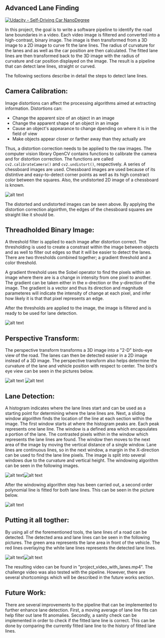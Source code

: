 ## Advanced Lane Finding
[![Udacity - Self-Driving Car NanoDegree](https://s3.amazonaws.com/udacity-sdc/github/shield-carnd.svg)](http://www.udacity.com/drive)

[//]: # (Image References)

[distorted-undistorted-chessboard]: ./output_images/distorted-chessboard.png "Distorted vs. Undistorted"
[lane-fit]: ./output_images/color-fit-lines.jpg "Lane Line Fit"
[thresholded]: ./output_images/original-threshold.png "Original vs. Thresholded"
[birds-eye-1]: ./output_images/birds-eye-view-1.png "Bird's Eye View Lane Fitting 1"
[birds-eye-2]: ./output_images/birds-eye-view-2.png "Bird's Eye View Lane Fitting 2"
[detected-lane-1]: ./output_images/lane-detected-1.png "Detected Lane Area 1"
[detected-lane-2]: ./output_images/lane-detected-2.png "Detected Lane Area 2"
[windowing-1]: ./output_images/windowing-1.png "Sliding Window Detection 1"
[windowing-2]: ./output_images/windowing-2.png "Sliding Window Detection 2"

In this project, the goal is to write a software pipeline to identify the road lane boundaries in a video. Each video image is filtered and converted into a high-contrast, binary image. The image is then transformed from a 3D image to a 2D image to curve fit the lane lines. The radius of curvature for the lanes and as well as the car position are then calculated. The fitted lane lines are then transformed back to the 3D image with the radius of curvature and car position displayed on the image. The result is a pipeline that can detect lane lines, straight or curved. 

The following sections describe in detail the steps to detect lane lines. 

Camera Calibration:
---
Image distortions can affect the processing algorithms aimed at extracting information. Distortions can:
  * Change the apparent size of an object in an image
  * Change the apparent shape of an object in an image
  * Cause an object's appearance to change dpending on where it is in the field of view
  * Make objects appear closer or farther away than they actually are

Thus, a distortion correction needs to be applied to the raw images. The computer vision library OpenCV contains functions to calibrate the camera and for distortion correction. The functions are called `cv2.calibrateCamera()` and `cv2.undistort()`, respectively. A series of chessboard images are used. Chessboard images are used because of its distintive and easy-to-detect corner points as well as its high constract color between the squares. Also, the undistorted 2D image of a chessboard is known.

![alt text][distorted-undistorted-chessboard]

The distorted and undistorted images can be seen above. By applying the distortion correction algoirthm, the edges of the chessboard squares are straight like it should be.

Threadholded Binary Image:
---
A threshold filter is applied to each image after distortion correct. The thresholding is used to create a constrast within the image between objects and as well to filter out edges so that it will be easier to detect the lanes. There are two thresholds combined together; a gradient threshold and a color threshold.

A gradient threshold uses the Sobel operator to find the pixels within an image where there are is a change in intensity from one pixel to another. The gradient can be taken either in the x-drection or the y-direction of the image. The gradient is a vector and thus its direction and magnitude parameteres will indicate the intensity of change at each pixel, and infer how likely it is that that pixel represents an edge.

After the thresholds are applied to the image, the image is filtered and is ready to be used for lane detection. 

![alt text][thresholded]

Perspective Transform:
---
The perspective transform transforms a 3D image into a "2-D" birds-eye view of the road. The lanes can then be detected easier in a 2D image instead of a 3D image. The perspective transform also helps determine the curvature of the lane and vehicle position with respect to center. The bird's eye view can be seen in the pictures below. 

![alt text][birds-eye-1]
![alt text][birds-eye-2]

Lane Detection:
---
A histogram indicates where the lane lines start and can be used as a starting point for determining where the lane lines are. Next, a sliding window algorithm finds the location of the line at each section within the image. The first window starts at where the histogram peaks are. Each peak represents one lane line. The window is a defined area which encapsulates a portion of the lane. The contrasted pixels within in the window which represents the lane lines are found. The window then moves to the next area of the image by moving the vertical distance of a single window. Lane lines are continuous lines, so in the next window, a margin in the X-direction can be used to find the lane line pixels. The image is split into several windows due to the curvature and vertical height. The windowing algorithm can be seen in the following images.

![alt text][windowing-1]![alt text][windowing-2]

After the windowing algorithm step has been carried out, a second order polynomial line is fitted for both lane lines. This can be seen in the picture below. 

![alt text][lane-fit]

Putting it all togther:
---
By using all of the forementioned tools, the lane lines of a road can be detected. The detected area and lane lines can be seen in the following pictures. The green area represents the lane area in front of the vehicle. The red lines overlaying the white lane lines represents the detected lane lines.

![alt text][detected-lane-1]![alt text][detected-lane-2]

The resulting video can be found in "project_video_with_lanes.mp4". The challenge video was also tested with the pipeline. However, there are several shortcomings which will be described in the future works section.

Future Work:
---
There are several improvements to the pipeline that can be implemented to further enhance lane detection. First, a moving average of lane line fits can help filter out lane fit anomalies. Secondly, a sanity check can be implemented in order to check if the fitted lane line is correct. This can be done by comparing the currently fitted lane line to the history of fitted lane lines. 


